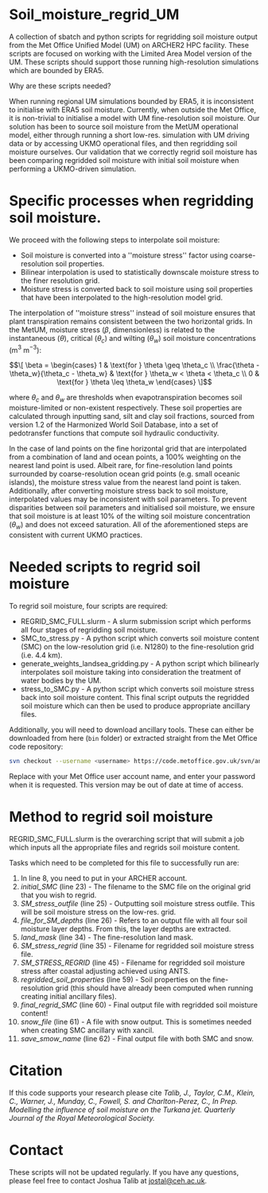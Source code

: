 # Soil_moisture_regrid_UM
A collection of sbatch and python scripts for regridding soil moisture output from the Met Office Unified Model (UM) on ARCHER2 HPC facility. These scripts are focused on working with the Limited Area Model version of the UM. These scripts should support those running high-resolution simulations which are bounded by ERA5. 

Why are these scripts needed?

When running regional UM simulations bounded by ERA5, it is inconsistent to initialise with ERA5 soil moisture. Currently, when outside the Met Office, it is non-trivial to initialise a model with UM fine-resolution soil moisture. Our solution has been to source soil moisture from the MetUM operational model, either through running a short low-res. simulation with UM driving data or by accessing UKMO operational files, and then regridding soil moisture ourselves. Our validation that we correctly regrid soil moisture has been comparing regridded soil moisture with initial soil moisture when performing a UKMO-driven simulation.

# Specific processes when regridding soil moisture.
We proceed with the following steps to interpolate soil moisture:
* Soil moisture is converted into a ''moisture stress'' factor using coarse-resolution soil properties.
* Bilinear interpolation is used to statistically downscale moisture stress to the finer resolution grid.
* Moisture stress is converted back to soil moisture using soil properties that have been interpolated to the high-resolution model grid.

The interpolation of ''moisture stress'' instead of soil moisture ensures that plant transpiration remains consistent between the two horizontal grids. In the MetUM, moisture stress ($\beta$, dimensionless) is related to the instantaneous ($\theta$), critical ($\theta_c$) and wilting ($\theta_w$) soil moisture concentrations (m$`^3`$ m$`^{-3}`$):

$$\[
\beta =
\begin{cases}
    1 & \text{for } \theta \geq \theta_c \\
    \frac{\theta - \theta_w}{\theta_c - \theta_w} & \text{for } \theta_w < \theta < \theta_c \\
    0 & \text{for } \theta \leq \theta_w
\end{cases}
\]$$

where $\theta_c$ and $\theta_w$ are thresholds when evapotranspiration becomes soil moisture-limited or non-existent respectively. These soil properties are calculated through inputting sand, silt and clay soil fractions, sourced from version 1.2 of the Harmonized World Soil Database, into a set of pedotransfer functions that compute soil hydraulic conductivity.

In the case of land points on the fine horizontal grid that are interpolated from a combination of land and ocean points, a 100\% weighting on the nearest land point is used. Albeit rare, for fine-resolution land points surrounded by coarse-resolution ocean grid points (e.g. small oceanic islands), the moisture stress value from the nearest land point is taken. Additionally, after converting moisture stress back to soil moisture, interpolated values may be inconsistent with soil parameters. To prevent disparities between soil parameters and initialised soil moisture, we ensure that soil moisture is at least 10\% of the wilting soil moisture concentration ($\theta_w$) and does not exceed saturation. All of the aforementioned steps are consistent with current UKMO practices.

# Needed scripts to regrid soil moisture
To regrid soil moisture, four scripts are required: 
* REGRID_SMC_FULL.slurm - A slurm submission script which performs all four stages of regridding soil moisture.
* SMC_to_stress.py - A python script which converts soil moisture content (SMC) on the low-resolution grid (i.e. N1280) to the fine-resolution grid (i.e. 4.4 km).
* generate_weights_landsea_gridding.py - A python script which bilinearly interpolates soil moisture taking into consideration the treatment of water bodies by the UM.
* stress_to_SMC.py - A python script which converts soil moisture stress back into soil moisture content. This final script outputs the regridded soil moisture which can then be used to produce appropriate ancillary files.

Additionally, you will need to download ancillary tools. These can either be downloaded from here (```bin``` folder) or extracted straight from the Met Office code repository:

```bash
svn checkout --username <username> https://code.metoffice.gov.uk/svn/ancil/ants/tags/0.19.0/bin/
```

Replace <username> with your Met Office user account name, and enter your password when it is requested. This version may be out of date at time of access.

# Method to regrid soil moisture
REGRID_SMC_FULL.slurm is the overarching script that will submit a job which inputs all the appropriate files and regrids soil moisture content.  

Tasks which need to be completed for this file to successfully run are:
1. In line 8, you need to put in your ARCHER account.
2. *initial_SMC* (line 23) - The filename to the SMC file on the original grid that you wish to regrid.
3. *SM_stress_outfile* (line 25) - Outputting soil moisture stress outfile. This will be soil moisture stress on the low-res. grid.
4. *file_for_SM_depths* (line 26) - Refers to an output file with all four soil moisture layer depths. From this, the layer depths are extracted.
5. *land_mask* (line 34) - The fine-resolution land mask.
6. *SM_stress_regrid* (line 35) - Filename for regridded soil moisture stress file.
7. *SM_STRESS_REGRID* (line 45) - Filename for regridded soil moisture stress after coastal adjusting achieved using ANTS.   
8. *regridded_soil_properties* (line 59) - Soil properties on the fine-resolution grid (this should have already been computed when running creating initial ancillary files). 
9. *final_regrid_SMC* (line 60) - Final output file with regridded soil moisture content!
10. *snow_file* (line 61) - A file with snow output. This is sometimes needed when creating SMC ancillary with xancil.
11. *save_smow_name* (line 62) - Final output file with both SMC and snow.

# Citation
If this code supports your research please cite *Talib, J., Taylor, C.M., Klein, C., Warner, J., Munday, C., Fowell, S. and Charlton-Perez, C., In Prep. Modelling the influence of soil moisture on the Turkana jet. Quarterly Journal of the Royal Meteorological Society.*

# Contact
These scripts will not be updated regularly. If you have any questions, please feel free to contact Joshua Talib at jostal@ceh.ac.uk.


